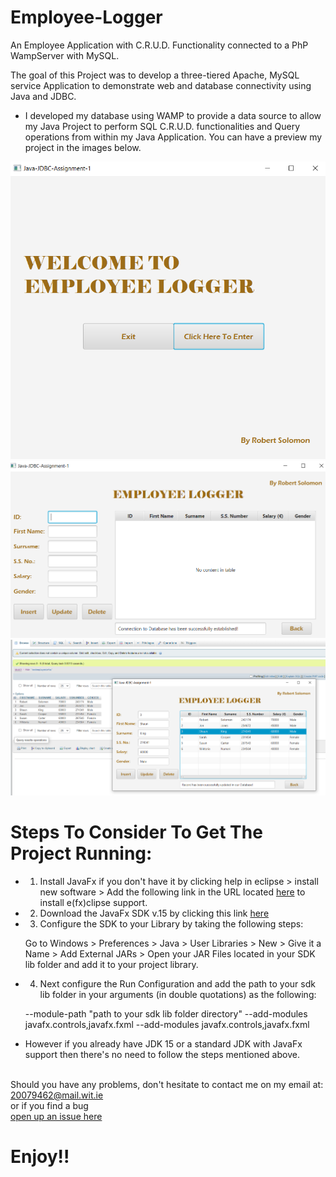 # Employee-Logger
An Employee Application with C.R.U.D. Functionality connected to a PhP WampServer with MySQL.

The goal of this Project was to develop a three-tiered Apache, MySQL service Application to demonstrate web and database connectivity using Java and JDBC.
 
 - I developed my database using WAMP to provide a data source to allow my Java Project to perform SQL C.R.U.D. functionalities and Query operations from within my Java Application. You can have a preview my project in the images below. 
 
 
 <img src="IMG/Main-GUI.png" width="600">


 <img src="IMG/Welcome-GUI.png">
 

 <img src="IMG/MAIN-VIEW-WORKING-WITH-DATABASE.png"> 


 # Steps To Consider To Get The Project Running:
 
 - 1. Install JavaFx if you don't have it by clicking help in eclipse > install new software > Add the following link in the URL located [here](https://download.eclipse.org/efxclipse/updates-released/1.2.0/site/) to install e(fx)clipse support.  

 - 2. Download the JavaFx SDK v.15 by clicking this link [here](https://gluonhq.com/download/javafx-15-sdk-windows/)

 - 3. Configure the SDK to your Library by taking the following steps:

   Go to Windows > Preferences > Java > User Libraries > New > Give it a Name > Add External JARs > Open your JAR Files located in your SDK lib folder and add it to your project   library.

 - 4. Next configure the Run Configuration and add the path to your sdk lib folder in your arguments (in double quotations) as the following:

   --module-path "path to your sdk lib folder directory" --add-modules javafx.controls,javafx.fxml --add-modules javafx.controls,javafx.fxml


 - However if you already have JDK 15 or a standard JDK with JavaFx support then there's no need to follow the steps mentioned above.
 
 
 <br> Should you have any problems, don't hesitate to contact me on my email at:</br> [20079462@mail.wit.ie](mailto:20079462@mail.wit.ie)
<br>or if you find a bug </br>[open up an issue here](https://github.com/robert-solomon12/Employee-Database/issues)

# Enjoy!!
